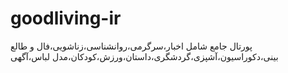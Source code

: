 # goodliving-ir
 پورتال جامع شامل اخبار،سرگرمی،روانشناسی،زناشویی،فال و طالع بینی،دکوراسیون،آشپزی،گردشگری،داستان،ورزش،کودکان،مدل لباس،آگهی
